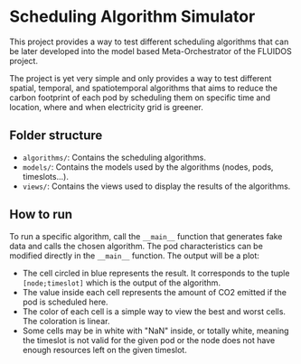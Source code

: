 # Scheduling Algorithm Simulator

This project provides a way to test different scheduling algorithms that can be later developed into the model based Meta-Orchestrator of the FLUIDOS project.

The project is yet very simple and only provides a way to test different spatial, temporal, and spatiotemporal algorithms that aims to reduce the carbon footprint of each pod by scheduling them on specific time and location, where and when electricity grid is greener.

## Folder structure

- `algorithms/`: Contains the scheduling algorithms.
- `models/`: Contains the models used by the algorithms (nodes, pods, timeslots...).
- `views/`: Contains the views used to display the results of the algorithms.

## How to run

To run a specific algorithm, call the `__main__` function that generates fake data and calls the chosen algorithm. The pod characteristics can be modified directly in the `__main__` function. The output will be a plot:
- The cell circled in blue represents the result. It corresponds to the tuple `[node;timeslot]` which is the output of the algorithm.
- The value inside each cell represents the amount of CO2 emitted if the pod is scheduled here.
- The color of each cell is a simple way to view the best and worst cells. The coloration is linear.
- Some cells may be in white with "NaN" inside, or totally white, meaning the timeslot is not valid for the given pod or the node does not have enough resources left on the given timeslot.